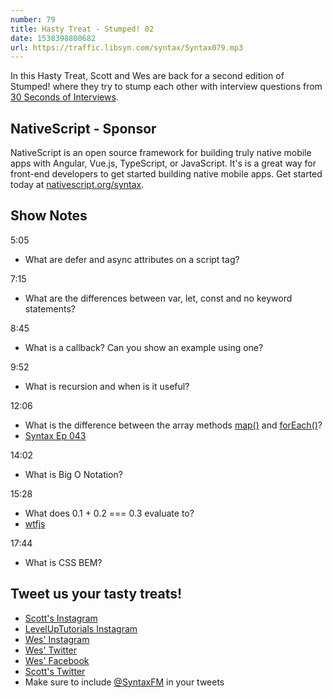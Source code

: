 ```yaml
---
number: 79
title: Hasty Treat - Stumped! 02
date: 1538398800682
url: https://traffic.libsyn.com/syntax/Syntax079.mp3
---
```


In this Hasty Treat, Scott and Wes are back for a second edition of Stumped! where they try to stump each other with interview questions from [30 Seconds of Interviews](https://30secondsofinterviews.org/).

## NativeScript - Sponsor

NativeScript is an open source framework for building truly native mobile apps with Angular, Vue.js, TypeScript, or JavaScript. It's is a great way for front-end developers to get started building native mobile apps. Get started today at [nativescript.org/syntax](https://nativescript.org/syntax).

## Show Notes

5:05

* What are defer and async attributes on a script tag?

7:15

* What are the differences between var, let, const and no keyword statements?

8:45

* What is a callback? Can you show an example using one?

9:52

* What is recursion and when is it useful?

12:06

* What is the difference between the array methods [map()](https://developer.mozilla.org/en-US/docs/Web/JavaScript/Reference/Global_Objects/Array/map) and [forEach()](https://developer.mozilla.org/en-US/docs/Web/JavaScript/Reference/Global_Objects/Array/forEach)?
* [Syntax Ep 043](https://syntax.fm/show/043/20-javascript-array-and-object-methods-to-make-you-a-better-developer)

14:02

* What is Big O Notation?

15:28

* What does 0.1 + 0.2 === 0.3 evaluate to?
* [wtfjs](https://wtfjs.com/)

17:44

* What is CSS BEM?

## Tweet us your tasty treats!

* [Scott's Instagram](https://www.instagram.com/stolinski/)
* [LevelUpTutorials Instagram](https://www.instagram.com/LevelUpTutorials/)
* [Wes' Instagram](https://www.instagram.com/wesbos/)
* [Wes' Twitter](https://twitter.com/wesbos)
* [Wes' Facebook](https://www.facebook.com/wesbos.developer)
* [Scott's Twitter](https://twitter.com/stolinski)
* Make sure to include [@SyntaxFM](https://twitter.com/SyntaxFM) in your tweets
